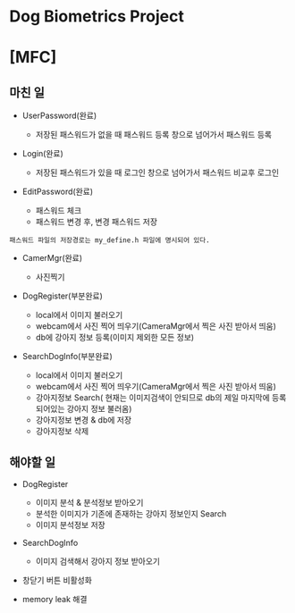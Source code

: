 # Dog Biometrics Project

# [MFC]

## 마친 일
- UserPassword(완료)
	- 저장된 패스워드가 없을 때 패스워드 등록 창으로 넘어가서 패스워드 등록
- Login(완료) 
	- 저장된 패스워드가 있을 때 로그인 창으로 넘어가서 패스워드 비교후 로그인

- EditPassword(완료)
	- 패스워드 체크
	- 패스워드 변경 후, 변경 패스워드 저장

~~~
패스워드 파일의 저장경로는 my_define.h 파일에 명시되어 있다. 
~~~
- CamerMgr(완료)
	- 사진찍기

- DogRegister(부분완료)
	- local에서 이미지 불러오기
	- webcam에서 사진 찍어 띄우기(CameraMgr에서 찍은 사진 받아서 띄움)
	- db에 강아지 정보 등록(이미지 제외한 모든 정보)

- SearchDogInfo(부분완료)
	- local에서 이미지 불러오기
	- webcam에서 사진 찍어 띄우기(CameraMgr에서 찍은 사진 받아서 띄움)
	- 강아지정보 Search( 현재는 이미지검색이 안되므로 db의 제일 마지막에 등록되어있는 강아지 정보 불러옴)
	- 강아지정보 변경 & db에 저장
	- 강아지정보 삭제

## 해야할 일
- DogRegister
	- 이미지 분석 & 분석정보 받아오기
	- 분석한 이미지가 기존에 존재하는 강아지 정보인지 Search
	- 이미지 분석정보 저장

- SearchDogInfo
	- 이미지 검색해서 강아지 정보 받아오기

- 창닫기 버튼 비활성화

- memory leak 해결
